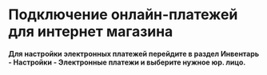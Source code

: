 # Подключение онлайн-платежей для интернет магазина

**Для настройки электронных платежей перейдите в раздел Инвентарь - Настройки - Электронные платежи и выберите нужное юр. лицо.**
